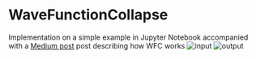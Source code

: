 # WaveFunctionCollapse
Implementation on a simple example in Jupyter Notebook accompanied with a [Medium post](https://medium.com/@mateuszbugaj5/wave-function-collapse-tutorial-with-a-basic-exmaple-implementation-in-python-152d83d5cdb1) post describing how WFC works
![input](https://miro.medium.com/max/263/1*T1gK0DxMcAbNcXzSbtaXDg.png)
![output](https://miro.medium.com/max/251/1*xmEtG1rodwjgNZfEDQXfKA.png)
